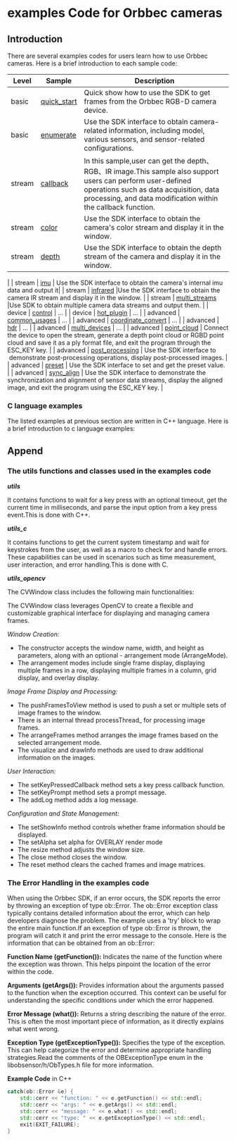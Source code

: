 # examples Code for Orbbec cameras

## Introduction

There are several examples codes for users learn how to use Orbbec cameras. Here is a brief introduction to each sample code:

| Level | Sample                                     | Description                                                                      |
| ----- | ------------------------------------------ | -------------------------------------------------------------------------------- |
| basic | [quick_start](0.basic.enumerate/README.md) | Quick show how to use the SDK to get frames from the Orbbec RGB-D camera device. |
| basic | [enumerate](0.basic.enumerate/README.md)   | Use the SDK interface to obtain camera-related information, including model, various sensors, and sensor-related configurations.|
| stream | [callback](1.stream.callback/README.md)    |In this sample,user can get the depth、RGB、IR image.This sample also support users can perform user-defined operations such as data acquisition, data processing, and data modification within the callback function.|
| stream | [color](1.stream.color/README.md)    |Use the SDK interface to obtain the camera's color stream and display it in the window.|
| stream | [depth](1.stream.depth/README.md)    |Use the SDK interface to obtain the depth stream of the camera and display it in the window. 
|
| stream | [imu](1.stream.imu/README.md)    | Use the SDK interface to obtain the camera's internal imu data and output it|
| stream | [infrared](1.stream.infrared/README.md)    |Use the SDK interface to obtain the camera IR stream and display it in the window. |
| stream | [multi_streams](1.stream.multi_streams/README.md)    |Use SDK to obtain multiple camera data streams and output them. |
| device | [control](2.device.control/README.md)    | ... |
| device | [hot_plugin](2.device.hot_plugin/README.md)    | ... |
| advanced | [common_usages](3.advanced.common_usages/README.md)    | ... |
| advanced | [coordinate_convert](3.advanced.coordinate_convert/README.md)    | ... |
| advanced | [hdr](1.advanced.hdr/README.md)    | ... |
| advanced | [multi_devices](3.advanced.multi_devices/README.md)    | ... |
| advanced | [point_cloud](3.advanced.point_cloud/README.md)    | Connect the device to open the stream, generate a depth point cloud or RGBD point cloud and save it as a ply format file, and exit the program through the ESC_KEY key. |
| advanced | [post_processing](3.advanced.post_processing/README.md)    | Use the SDK interface to  demonstrate post-processing operations, display post-processed images. |
| advanced | [preset](3.advanced.preset/README.md)    | Use the SDK interface to set and get the preset value. |
| advanced | [sync_align](3.advanced.sync_align/README.md)    | Use the SDK interface to demonstrate the synchronization and alignment of sensor data streams, display the aligned image, and exit the program using the ESC_KEY key. |

### C language examples

The listed examples at previous section are written in C++ language. Here is a brief introduction to c language examples:

## Append

### The utils functions and classes used in the examples code

***utils***

It contains functions to wait for a key press with an optional timeout, get the current time in milliseconds, and parse the input option from a key press event.This is done with C++.

***utils_c***

It contains functions to get the current system timestamp and wait for keystrokes from the user, as well as a macro to check for and handle errors. These capabilities can be used in scenarios such as time measurement, user interaction, and error handling.This is done with C.

***utils_opencv***

The CVWindow class includes the following main functionalities:

The CVWindow class leverages OpenCV to create a flexible and customizable graphical interface for displaying and managing camera frames.

 *Window Creation:*

- The constructor accepts the window name, width, and height as parameters, along with an optional - arrangement mode (ArrangeMode).
- The arrangement modes include single frame display, displaying multiple frames in a row, displaying multiple frames in a column, grid display, and overlay display.

 *Image Frame Display and Processing:*

- The pushFramesToView method is used to push a set or multiple sets of image frames to the window.
- There is an internal thread processThread_ for processing image frames.
- The arrangeFrames method arranges the image frames based on the selected arrangement mode.
- The visualize and drawInfo methods are used to draw additional information on the images.

 *User Interaction:*

- The setKeyPressedCallback method sets a key press callback function.
- The setKeyPrompt method sets a prompt message.
- The addLog method adds a log message.

 *Configuration and State Management:*

- The setShowInfo method controls whether frame information should be displayed.
- The setAlpha set alpha for OVERLAY render mode
- The resize method adjusts the window size.
- The close method closes the window.
- The reset method clears the cached frames and image matrices.

### The Error Handling in the examples code

When using the Orbbec SDK, if an error occurs, the SDK reports the error by throwing an exception of type ob::Error. The ob::Error exception class typically contains detailed information about the error, which can help developers diagnose the problem.
The example uses a 'try' block to wrap the entire main function.If an exception of type ob::Error is thrown, the program will catch it and print the error message to the console.
Here is the information that can be obtained from an ob::Error:

**Function Name (getFunction()):**
Indicates the name of the function where the exception was thrown. This helps pinpoint the location of the error within the code.

**Arguments (getArgs()):**
Provides information about the arguments passed to the function when the exception occurred. This context can be useful for understanding the specific conditions under which the error happened.

**Error Message (what()):**
Returns a string describing the nature of the error. This is often the most important piece of information, as it directly explains what went wrong.

**Exception Type (getExceptionType()):**
Specifies the type of the exception. This can help categorize the error and determine appropriate handling strategies.Read the comments of the OBExceptionType enum in the libobsensor/h/ObTypes.h file for more information.

**Example Code** in C++

```cpp
catch(ob::Error &e) {
    std::cerr << "function: " << e.getFunction() << std::endl;
    std::cerr << "args: " << e.getArgs() << std::endl;
    std::cerr << "message: " << e.what() << std::endl;
    std::cerr << "type: " << e.getExceptionType() << std::endl;
    exit(EXIT_FAILURE);
}
```

